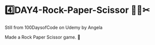 # 4️⃣DAY4-Rock-Paper-Scissor 🗿📄✂

Still from 100DaysofCode on Udemy by Angela

Made a Rock Paper Scissor game. 🥌
